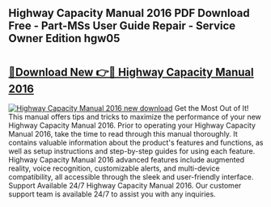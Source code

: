 ## Highway Capacity Manual 2016 PDF Download Free - Part-MSs User Guide Repair - Service Owner Edition hgw05

# <h2><a href="http://bc23453.oget.top/?id=Highway+Capacity+Manual+2016">🔗Download New 👉🔴 Highway Capacity Manual 2016</a></h2>

[![Highway Capacity Manual 2016 new download](https://i.imgur.com/5g1atiW.png)](http://bc23453.oget.top/?id=Highway+Capacity+Manual+2016)
Get the Most Out of It! This manual offers tips and tricks to maximize the performance of your new Highway Capacity Manual 2016. Prior to operating your Highway Capacity Manual 2016, take the time to read through this manual thoroughly. It contains valuable information about the product's features and functions, as well as setup instructions and step-by-step guides for using each feature. Highway Capacity Manual 2016 advanced features include augmented reality, voice recognition, customizable alerts, and multi-device compatibility, all accessible through the sleek and user-friendly interface. Support Available 24/7 Highway Capacity Manual 2016. Our customer support team is available 24/7 to assist you with any inquiries.
